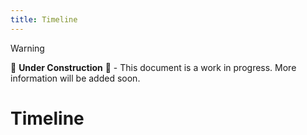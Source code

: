 ```yaml
---
title: Timeline
---
```


> [!WARNING]
>
> 🚧 **Under Construction** 🚧 - This document is a work in progress. More information will be added soon.

# Timeline
